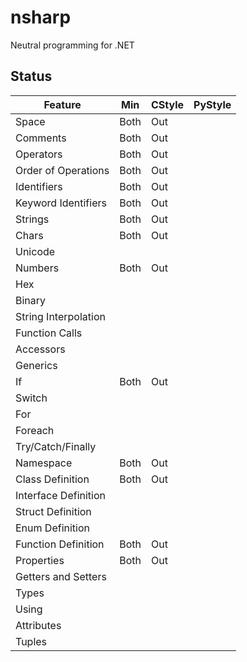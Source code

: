 # nsharp

Neutral programming for .NET

## Status

Feature                 | Min       | CStyle    | PyStyle
----------------------- | --------- | --------- | ---------
Space                   | Both      | Out       |
Comments                | Both      | Out       |
Operators               | Both      | Out       |
Order of Operations     | Both      | Out       |
Identifiers             | Both      | Out       |
Keyword Identifiers     | Both      | Out       |
Strings                 | Both      | Out       |
Chars                   | Both      | Out       |
Unicode                 |           |           |
Numbers                 | Both      | Out       |
Hex                     |           |           |
Binary                  |           |           |
String Interpolation    |           |           |
Function Calls          |           |           |
Accessors               |           |           |
Generics                |           |           |
If                      | Both      | Out       |
Switch                  |           |           |
For                     |           |           |
Foreach                 |           |           |
Try/Catch/Finally       |           |           |
Namespace               | Both      | Out       |
Class Definition        | Both      | Out       |
Interface Definition    |           |           |
Struct Definition       |           |           |
Enum Definition         |           |           |
Function Definition     | Both      | Out       |
Properties              | Both      | Out       |
Getters and Setters     |           |           |
Types                   |           |           |
Using                   |           |           |
Attributes              |           |           |
Tuples                  |           |           |
